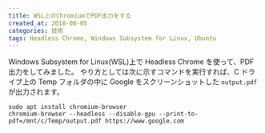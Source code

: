 ```yaml
---
title: WSL上のChromiumでPDF出力をする
created_at: 2018-08-05
categories: 技術
tags: Headless Chrome, Windows Subsystem for Linux, Ubuntu
---
```


Windows Subsystem for Linux(WSL)上で Headless Chrome を使って、PDF 出力をしてみました。
やり方としては次に示すコマンドを実行すれば、C ドライブ上の Temp フォルダの中に Google をスクリーンショットした `output.pdf` が出力されます。

```shell
sudo apt install chromium-browser
chromium-browser --headless --disable-gpu --print-to-pdf=/mnt/c/Temp/output.pdf https://www.google.com
```

